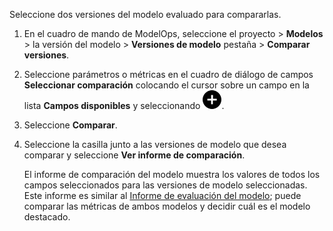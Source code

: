 Seleccione dos versiones del modelo evaluado para compararlas.

1.  En el cuadro de mando de ModelOps, seleccione el proyecto \> **Modelos** \> la versión del modelo \> **Versiones de modelo** pestaña \> **Comparar versiones**.

2.  Seleccione parámetros o métricas en el cuadro de diálogo de campos **Seleccionar comparación** colocando el cursor sobre un campo en la lista **Campos disponibles** y seleccionando ![Add icon](Images/ebt1659745488877.svg).

3.  Seleccione **Comparar**.

4.  Seleccione la casilla junto a las versiones de modelo que desea comparar y seleccione **Ver informe de comparación**.

    El informe de comparación del modelo muestra los valores de todos los campos seleccionados para las versiones de modelo seleccionadas. Este informe es similar al [Informe de evaluación del modelo](vbl1732651027548.md); puede comparar las métricas de ambos modelos y decidir cuál es el modelo destacado.

